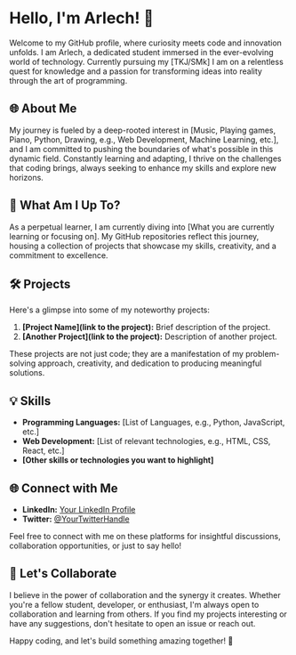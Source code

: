 # Hello, I'm Arlech! 👋

Welcome to my GitHub profile, where curiosity meets code and innovation unfolds. I am Arlech, a dedicated student immersed in the ever-evolving world of technology. Currently pursuing my [TKJ/SMk]  I am on a relentless quest for knowledge and a passion for transforming ideas into reality through the art of programming.

## 🌐 About Me

My journey is fueled by a deep-rooted interest in [Music, Playing games, Piano, Python, Drawing, e.g., Web Development, Machine Learning, etc.], and I am committed to pushing the boundaries of what's possible in this dynamic field. Constantly learning and adapting, I thrive on the challenges that coding brings, always seeking to enhance my skills and explore new horizons.

## 🚀 What Am I Up To?

As a perpetual learner, I am currently diving into [What you are currently learning or focusing on]. My GitHub repositories reflect this journey, housing a collection of projects that showcase my skills, creativity, and a commitment to excellence.

## 🛠️ Projects

Here's a glimpse into some of my noteworthy projects:

1. **[Project Name](link to the project):** Brief description of the project.
2. **[Another Project](link to the project):** Description of another project.

These projects are not just code; they are a manifestation of my problem-solving approach, creativity, and dedication to producing meaningful solutions.

## 💡 Skills

- **Programming Languages:** [List of Languages, e.g., Python, JavaScript, etc.]
- **Web Development:** [List of relevant technologies, e.g., HTML, CSS, React, etc.]
- **[Other skills or technologies you want to highlight]**

## 🌐 Connect with Me

- **LinkedIn:** [Your LinkedIn Profile](link)
- **Twitter:** [@YourTwitterHandle](https://twitter.com/YourTwitterHandle)

Feel free to connect with me on these platforms for insightful discussions, collaboration opportunities, or just to say hello!

## 🤝 Let's Collaborate

I believe in the power of collaboration and the synergy it creates. Whether you're a fellow student, developer, or enthusiast, I'm always open to collaboration and learning from others. If you find my projects interesting or have any suggestions, don't hesitate to open an issue or reach out.

Happy coding, and let's build something amazing together! 🚀
